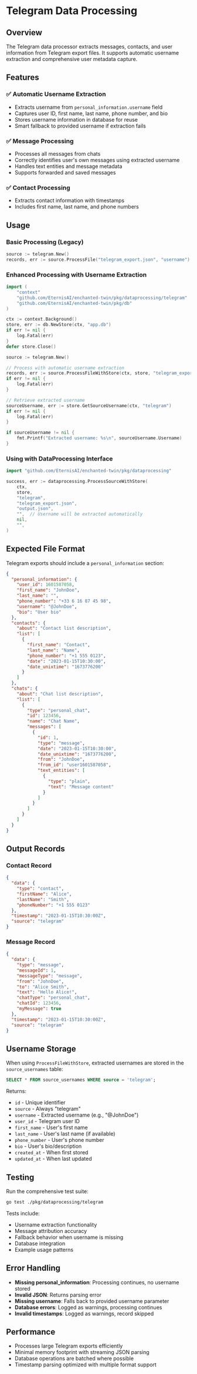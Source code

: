 # Telegram Data Processing

## Overview

The Telegram data processor extracts messages, contacts, and user information from Telegram export files. It supports automatic username extraction and comprehensive user metadata capture.

## Features

### ✅ Automatic Username Extraction
- Extracts username from `personal_information.username` field
- Captures user ID, first name, last name, phone number, and bio
- Stores username information in database for reuse
- Smart fallback to provided username if extraction fails

### ✅ Message Processing
- Processes all messages from chats
- Correctly identifies user's own messages using extracted username
- Handles text entities and message metadata
- Supports forwarded and saved messages

### ✅ Contact Processing
- Extracts contact information with timestamps
- Includes first name, last name, and phone numbers

## Usage

### Basic Processing (Legacy)
```go
source := telegram.New()
records, err := source.ProcessFile("telegram_export.json", "username")
```

### Enhanced Processing with Username Extraction
```go
import (
    "context"
    "github.com/EternisAI/enchanted-twin/pkg/dataprocessing/telegram"
    "github.com/EternisAI/enchanted-twin/pkg/db"
)

ctx := context.Background()
store, err := db.NewStore(ctx, "app.db")
if err != nil {
    log.Fatal(err)
}
defer store.Close()

source := telegram.New()

// Process with automatic username extraction
records, err := source.ProcessFileWithStore(ctx, store, "telegram_export.json", "")
if err != nil {
    log.Fatal(err)
}

// Retrieve extracted username
sourceUsername, err := store.GetSourceUsername(ctx, "telegram")
if err != nil {
    log.Fatal(err)
}

if sourceUsername != nil {
    fmt.Printf("Extracted username: %s\n", sourceUsername.Username)
}
```

### Using with DataProcessing Interface
```go
import "github.com/EternisAI/enchanted-twin/pkg/dataprocessing"

success, err := dataprocessing.ProcessSourceWithStore(
    ctx,
    store,
    "telegram",
    "telegram_export.json",
    "output.json",
    "",  // Username will be extracted automatically
    nil,
    "",
)
```

## Expected File Format

Telegram exports should include a `personal_information` section:

```json
{
  "personal_information": {
    "user_id": 1601587058,
    "first_name": "JohnDoe",
    "last_name": "",
    "phone_number": "+33 6 16 87 45 98",
    "username": "@JohnDoe",
    "bio": "User bio"
  },
  "contacts": {
    "about": "Contact list description",
    "list": [
      {
        "first_name": "Contact",
        "last_name": "Name",
        "phone_number": "+1 555 0123",
        "date": "2023-01-15T10:30:00",
        "date_unixtime": "1673776200"
      }
    ]
  },
  "chats": {
    "about": "Chat list description",
    "list": [
      {
        "type": "personal_chat",
        "id": 123456,
        "name": "Chat Name",
        "messages": [
          {
            "id": 1,
            "type": "message",
            "date": "2023-01-15T10:30:00",
            "date_unixtime": "1673776200",
            "from": "JohnDoe",
            "from_id": "user1601587058",
            "text_entities": [
              {
                "type": "plain",
                "text": "Message content"
              }
            ]
          }
        ]
      }
    ]
  }
}
```

## Output Records

### Contact Record
```json
{
  "data": {
    "type": "contact",
    "firstName": "Alice",
    "lastName": "Smith",
    "phoneNumber": "+1 555 0123"
  },
  "timestamp": "2023-01-15T10:30:00Z",
  "source": "telegram"
}
```

### Message Record
```json
{
  "data": {
    "type": "message",
    "messageId": 1,
    "messageType": "message",
    "from": "JohnDoe",
    "to": "Alice Smith",
    "text": "Hello Alice!",
    "chatType": "personal_chat",
    "chatId": 123456,
    "myMessage": true
  },
  "timestamp": "2023-01-15T10:30:00Z",
  "source": "telegram"
}
```

## Username Storage

When using `ProcessFileWithStore`, extracted usernames are stored in the `source_usernames` table:

```sql
SELECT * FROM source_usernames WHERE source = 'telegram';
```

Returns:
- `id` - Unique identifier
- `source` - Always "telegram"
- `username` - Extracted username (e.g., "@JohnDoe")
- `user_id` - Telegram user ID
- `first_name` - User's first name
- `last_name` - User's last name (if available)
- `phone_number` - User's phone number
- `bio` - User's bio/description
- `created_at` - When first stored
- `updated_at` - When last updated

## Testing

Run the comprehensive test suite:

```bash
go test ./pkg/dataprocessing/telegram
```

Tests include:
- Username extraction functionality
- Message attribution accuracy
- Fallback behavior when username is missing
- Database integration
- Example usage patterns

## Error Handling

- **Missing personal_information**: Processing continues, no username stored
- **Invalid JSON**: Returns parsing error
- **Missing username**: Falls back to provided username parameter
- **Database errors**: Logged as warnings, processing continues
- **Invalid timestamps**: Logged as warnings, record skipped

## Performance

- Processes large Telegram exports efficiently
- Minimal memory footprint with streaming JSON parsing
- Database operations are batched where possible
- Timestamp parsing optimized with multiple format support 